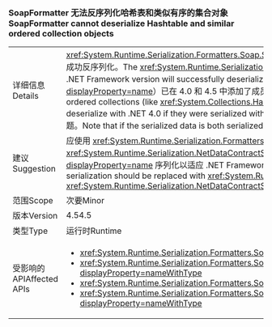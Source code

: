 ### <a name="soapformatter-cannot-deserialize-hashtable-and-similar-ordered-collection-objects"></a><span data-ttu-id="8a79e-101">SoapFormatter 无法反序列化哈希表和类似有序的集合对象</span><span class="sxs-lookup"><span data-stu-id="8a79e-101">SoapFormatter cannot deserialize Hashtable and similar ordered collection objects</span></span>

|   |   |
|---|---|
|<span data-ttu-id="8a79e-102">详细信息</span><span class="sxs-lookup"><span data-stu-id="8a79e-102">Details</span></span>|<span data-ttu-id="8a79e-103"><xref:System.Runtime.Serialization.Formatters.Soap.SoapFormatter?displayProperty=name> 不保证在一个 .NET Framework 版本下进行序列化的对象能够在其他版本下成功反序列化。</span><span class="sxs-lookup"><span data-stu-id="8a79e-103">The <xref:System.Runtime.Serialization.Formatters.Soap.SoapFormatter?displayProperty=name> does not guarantee that objects serialized under one .NET Framework version will successfully deserialize under a different version.</span></span> <span data-ttu-id="8a79e-104">具体而言，某些有序集合（例如 <xref:System.Collections.Hashtable?displayProperty=name>）已在 4.0 和 4.5 中添加了成员，如果这些类型的对象在 .NET 4.5 中进行了序列化，它们在 .NET 4.0 中将无法反序列化。</span><span class="sxs-lookup"><span data-stu-id="8a79e-104">Specifically, some ordered collections (like <xref:System.Collections.Hashtable?displayProperty=name>) added members between 4.0 and 4.5 such that objects of these types cannot deserialize with .NET 4.0 if they were serialized with .NET 4.5.</span></span> <span data-ttu-id="8a79e-105">请注意，如果序列化的数据在同一 .NET Framework 版本中进行序列化和反序列化，将不会发生任何问题。</span><span class="sxs-lookup"><span data-stu-id="8a79e-105">Note that if the serialized data is both serialized and deserialized with the same .NET Framework version, no issue will occur.</span></span>|
|<span data-ttu-id="8a79e-106">建议</span><span class="sxs-lookup"><span data-stu-id="8a79e-106">Suggestion</span></span>|<span data-ttu-id="8a79e-107">应使用 <xref:System.Runtime.Serialization.Formatters.Binary.BinaryFormatter?displayProperty=name> 序列化或 <xref:System.Runtime.Serialization.NetDataContractSerializer?displayProperty=name> 替换 <xref:System.Runtime.Serialization.Formatters.Soap.SoapFormatter?displayProperty=name> 序列化以适应 .NET Framework 的更改。</span><span class="sxs-lookup"><span data-stu-id="8a79e-107"><xref:System.Runtime.Serialization.Formatters.Soap.SoapFormatter?displayProperty=name> serialization should be replaced with <xref:System.Runtime.Serialization.Formatters.Binary.BinaryFormatter?displayProperty=name> serialization or <xref:System.Runtime.Serialization.NetDataContractSerializer?displayProperty=name> to be resilient to .NET Framework changes.</span></span>|
|<span data-ttu-id="8a79e-108">范围</span><span class="sxs-lookup"><span data-stu-id="8a79e-108">Scope</span></span>|<span data-ttu-id="8a79e-109">次要</span><span class="sxs-lookup"><span data-stu-id="8a79e-109">Minor</span></span>|
|<span data-ttu-id="8a79e-110">版本</span><span class="sxs-lookup"><span data-stu-id="8a79e-110">Version</span></span>|<span data-ttu-id="8a79e-111">4.5</span><span class="sxs-lookup"><span data-stu-id="8a79e-111">4.5</span></span>|
|<span data-ttu-id="8a79e-112">类型</span><span class="sxs-lookup"><span data-stu-id="8a79e-112">Type</span></span>|<span data-ttu-id="8a79e-113">运行时</span><span class="sxs-lookup"><span data-stu-id="8a79e-113">Runtime</span></span>|
|<span data-ttu-id="8a79e-114">受影响的 API</span><span class="sxs-lookup"><span data-stu-id="8a79e-114">Affected APIs</span></span>|<ul><li><xref:System.Runtime.Serialization.Formatters.Soap.SoapFormatter.Serialize(System.IO.Stream,System.Object)?displayProperty=nameWithType></li><li><xref:System.Runtime.Serialization.Formatters.Soap.SoapFormatter.Serialize(System.IO.Stream,System.Object,System.Runtime.Remoting.Messaging.Header[])?displayProperty=nameWithType></li><li><xref:System.Runtime.Serialization.Formatters.Soap.SoapFormatter.Deserialize(System.IO.Stream)?displayProperty=nameWithType></li><li><xref:System.Runtime.Serialization.Formatters.Soap.SoapFormatter.Deserialize(System.IO.Stream,System.Runtime.Remoting.Messaging.HeaderHandler)?displayProperty=nameWithType></li></ul>|

